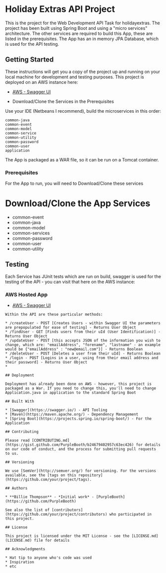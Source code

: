 # Holiday Extras API Project

This is the project for the Web Development API Task for holidayextras. The project has been built using Spring Boot and using a "micro services" architecture. The other services are required to build this App, these are listed in the prerequisites. The App has an in memory JPA Database, which is used for the API testing.

## Getting Started

These instructions will get you a copy of the project up and running on your local machine for development and testing purposes. This project is deployed on an AWS instance here:

* [AWS - Swagger UI](http://www.jamesknights.co.uk/holiday-extras-api/swagger-ui.html)

* Download/Clone the Services in the Prerequisites

Use your IDE (Netbeans I recommend), build the microservices in this order: 

```
common-java
common-event
common-model
common-service
common-utility
common-password
common-user
application
```

The App is packaged as a WAR file, so it can be run on a Tomcat container. 

### Prerequisites

For the App to run, you will need to Download/Clone these services

# Download/Clone the App Services
* common-event
* common-java
* common-model
* common-services
* common-password
* common-user
* common-utility


## Testing

Each Service has JUnit tests which are run on build, swagger is used for the testing of the API - you can visit that here on the AWS instance: 

### AWS Hosted App

* [AWS - Swagger UI](http://www.jamesknights.co.uk/holiday-extras-api/swagger-ui.html)


```
Within the API are these particular methods: 

* /createUser - POST [Creates Users - within Swagger UI the parameters are prepopulated for ease of testing] - Returns User Object
* /findUser - GET [Finds users from their uId (User Identification)] - Returns User Object
* /updateUser - POST [this accepts JSON of the information you wish to change, which are: "emailAddress", "forename", "lastname" - an example would be {"emailAddress" : "new@email.com"}] - Returns Boolean
* /deleteUser - POST [Deletes a user from their uId] - Returns Boolean
* /login - POST [Logins in a user, using from their email address and their password] - Returns User Object
* 

## Deployment

Deployment has already been done on AWS - however, this project is packaged as a War. If you need to change this, you'll need to change Application.java in application to the standard Spring Boot

## Built With

* [Swagger](https://swagger.io/) - API Tooling
* [Maven](https://maven.apache.org/) - Dependency Management
* [Spring Boot](https://projects.spring.io/spring-boot/) - For the Application

## Contributing

Please read [CONTRIBUTING.md](https://gist.github.com/PurpleBooth/b24679402957c63ec426) for details on our code of conduct, and the process for submitting pull requests to us.

## Versioning

We use [SemVer](http://semver.org/) for versioning. For the versions available, see the [tags on this repository](https://github.com/your/project/tags). 

## Authors

* **Billie Thompson** - *Initial work* - [PurpleBooth](https://github.com/PurpleBooth)

See also the list of [contributors](https://github.com/your/project/contributors) who participated in this project.

## License

This project is licensed under the MIT License - see the [LICENSE.md](LICENSE.md) file for details

## Acknowledgments

* Hat tip to anyone who's code was used
* Inspiration
* etc
